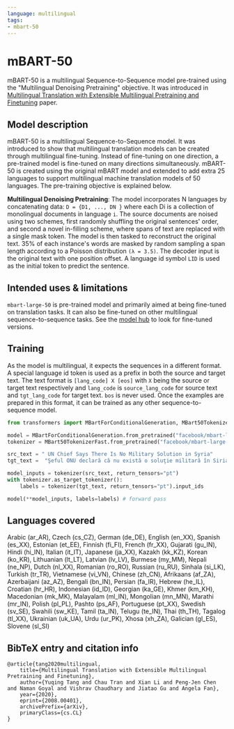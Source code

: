 ```yaml
---
language: multilingual
tags:
- mbart-50
---
```


# mBART-50

mBART-50 is a multilingual Sequence-to-Sequence model pre-trained using the "Multilingual Denoising Pretraining" objective. It was introduced in [Multilingual Translation with Extensible Multilingual Pretraining and Finetuning](https://arxiv.org/abs/2008.00401) paper.

## Model description

mBART-50 is a multilingual Sequence-to-Sequence model. It was introduced to show that multilingual translation models can be created through multilingual fine-tuning. 
Instead of fine-tuning on one direction, a pre-trained model is fine-tuned on many directions simultaneously. mBART-50 is created using the original mBART model and extended to add extra 25 languages to support multilingual machine translation models of 50 languages. The pre-training objective is explained below.

**Multilingual Denoising Pretraining**: The model incorporates N languages by concatenating data: 
`D = {D1, ..., DN }` where each Di is a collection of monolingual documents in language `i`. The source documents are noised using two schemes, 
first randomly shuffling the original sentences' order, and second a novel in-filling scheme, 
where spans of text are replaced with a single mask token. The model is then tasked to reconstruct the original text. 
35% of each instance's words are masked by random sampling a span length according to a Poisson distribution `(λ = 3.5)`.
The decoder input is the original text with one position offset. A language id symbol `LID` is used as the initial token to predict the sentence.


## Intended uses & limitations

`mbart-large-50` is pre-trained model and primarily aimed at being fine-tuned on translation tasks. It can also be fine-tuned on other multilingual sequence-to-sequence tasks. 
See the [model hub](https://huggingface.co/models?filter=mbart-50) to look for fine-tuned versions.


## Training

As the model is multilingual, it expects the sequences in a different format. A special language id token is used as a prefix in both the source and target text. The text format is `[lang_code] X [eos]` with `X` being the source or target text respectively and `lang_code` is `source_lang_code` for source text and `tgt_lang_code` for target text. `bos` is never used. Once the examples are prepared in this format, it can be trained as any other sequence-to-sequence model.


```python
from transformers import MBartForConditionalGeneration, MBart50TokenizerFast

model = MBartForConditionalGeneration.from_pretrained("facebook/mbart-large-50")
tokenizer = MBart50TokenizerFast.from_pretrained("facebook/mbart-large-50", src_lang="en_XX", tgt_lang="ro_RO")

src_text = " UN Chief Says There Is No Military Solution in Syria"
tgt_text =  "Şeful ONU declară că nu există o soluţie militară în Siria"

model_inputs = tokenizer(src_text, return_tensors="pt")
with tokenizer.as_target_tokenizer():
    labels = tokenizer(tgt_text, return_tensors="pt").input_ids

model(**model_inputs, labels=labels) # forward pass
```



## Languages covered
Arabic (ar_AR), Czech (cs_CZ), German (de_DE), English (en_XX), Spanish (es_XX), Estonian (et_EE), Finnish (fi_FI), French (fr_XX), Gujarati (gu_IN), Hindi (hi_IN), Italian (it_IT), Japanese (ja_XX), Kazakh (kk_KZ), Korean (ko_KR), Lithuanian (lt_LT), Latvian (lv_LV), Burmese (my_MM), Nepali (ne_NP), Dutch (nl_XX), Romanian (ro_RO), Russian (ru_RU), Sinhala (si_LK), Turkish (tr_TR), Vietnamese (vi_VN), Chinese (zh_CN), Afrikaans (af_ZA), Azerbaijani (az_AZ), Bengali (bn_IN), Persian (fa_IR), Hebrew (he_IL), Croatian (hr_HR), Indonesian (id_ID), Georgian (ka_GE), Khmer (km_KH), Macedonian (mk_MK), Malayalam (ml_IN), Mongolian (mn_MN), Marathi (mr_IN), Polish (pl_PL), Pashto (ps_AF), Portuguese (pt_XX), Swedish (sv_SE), Swahili (sw_KE), Tamil (ta_IN), Telugu (te_IN), Thai (th_TH), Tagalog (tl_XX), Ukrainian (uk_UA), Urdu (ur_PK), Xhosa (xh_ZA), Galician (gl_ES), Slovene (sl_SI)


## BibTeX entry and citation info
```
@article{tang2020multilingual,
    title={Multilingual Translation with Extensible Multilingual Pretraining and Finetuning},
    author={Yuqing Tang and Chau Tran and Xian Li and Peng-Jen Chen and Naman Goyal and Vishrav Chaudhary and Jiatao Gu and Angela Fan},
    year={2020},
    eprint={2008.00401},
    archivePrefix={arXiv},
    primaryClass={cs.CL}
}
```